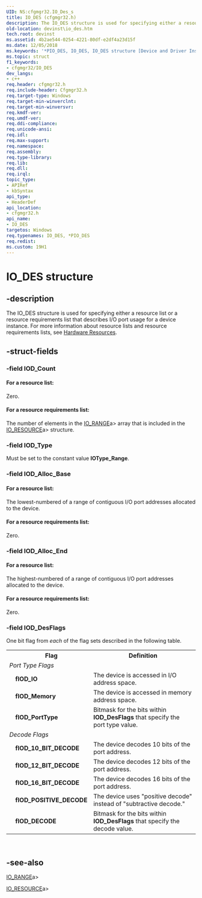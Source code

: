 ```yaml
---
UID: NS:cfgmgr32.IO_Des_s
title: IO_DES (cfgmgr32.h)
description: The IO_DES structure is used for specifying either a resource list or a resource requirements list that describes I/O port usage for a device instance. For more information about resource lists and resource requirements lists, see Hardware Resources.
old-location: devinst\io_des.htm
tech.root: devinst
ms.assetid: 4b2ae544-0254-4221-80df-e2df4a23d15f
ms.date: 12/05/2018
ms.keywords: '*PIO_DES, IO_DES, IO_DES structure [Device and Driver Installation], PIO_DES, PIO_DES structure pointer [Device and Driver Installation], cfgmgr32/IO_DES, cfgmgr32/PIO_DES, cfgmgrst_027e9190-0074-48e2-89cd-aa86e8a08165.xml, devinst.io_des'
ms.topic: struct
f1_keywords:
- cfgmgr32/IO_DES
dev_langs:
- c++
req.header: cfgmgr32.h
req.include-header: Cfgmgr32.h
req.target-type: Windows
req.target-min-winverclnt: 
req.target-min-winversvr: 
req.kmdf-ver: 
req.umdf-ver: 
req.ddi-compliance: 
req.unicode-ansi: 
req.idl: 
req.max-support: 
req.namespace: 
req.assembly: 
req.type-library: 
req.lib: 
req.dll: 
req.irql: 
topic_type:
- APIRef
- kbSyntax
api_type:
- HeaderDef
api_location:
- cfgmgr32.h
api_name:
- IO_DES
targetos: Windows
req.typenames: IO_DES, *PIO_DES
req.redist: 
ms.custom: 19H1
---
```


# IO_DES structure


## -description


The IO_DES structure is used for specifying either a resource list or a resource requirements list that describes I/O port usage for a device instance. For more information about resource lists and resource requirements lists, see <a href="https://docs.microsoft.com/windows-hardware/drivers/kernel/hardware-resources">Hardware Resources</a>.


## -struct-fields




### -field IOD_Count





#### For a resource list:

Zero.



#### For a resource requirements list:

The number of elements in the [IO_RANGE](https://docs.microsoft.com/windows/desktop/api/cfgmgr32/ns-cfgmgr32-io_range)a> array that is included in the [IO_RESOURCE](https://docs.microsoft.com/windows/desktop/api/cfgmgr32/ns-cfgmgr32-io_resource)a> structure.


### -field IOD_Type

Must be set to the constant value <b>IOType_Range</b>.


### -field IOD_Alloc_Base





#### For a resource list:

The lowest-numbered of a range of contiguous I/O port addresses allocated to the device.



#### For a resource requirements list:

Zero.


### -field IOD_Alloc_End





#### For a resource list:

The highest-numbered of a range of contiguous I/O port addresses allocated to the device.



#### For a resource requirements list:

Zero.


### -field IOD_DesFlags

One bit flag from <i>each</i> of the flag sets described in the following table.

<table>
<tr>
<th></th>
<th>Flag</th>
<th>Definition</th>
</tr>
<tr>
<td colspan="2">
<i>Port Type Flags</i>

</td>
<td></td>
</tr>
<tr>
<td></td>
<td>
<b>fIOD_IO</b>

</td>
<td>
The device is accessed in I/O address space.

</td>
</tr>
<tr>
<td></td>
<td>
<b>fIOD_Memory</b>

</td>
<td>
The device is accessed in memory address space.

</td>
</tr>
<tr>
<td></td>
<td>
<b>fIOD_PortType</b>

</td>
<td>
Bitmask for the bits within <b>IOD_DesFlags</b> that specify the port type value.

</td>
</tr>
<tr>
<td colspan="2">
<i>Decode Flags</i>

</td>
<td></td>
</tr>
<tr>
<td></td>
<td>
<b>fIOD_10_BIT_DECODE</b>

</td>
<td>
The device decodes 10 bits of the port address.

</td>
</tr>
<tr>
<td></td>
<td>
<b>fIOD_12_BIT_DECODE</b>

</td>
<td>
The device decodes 12 bits of the port address.

</td>
</tr>
<tr>
<td></td>
<td>
<b>fIOD_16_BIT_DECODE</b>

</td>
<td>
The device decodes 16 bits of the port address.

</td>
</tr>
<tr>
<td></td>
<td>
<b>fIOD_POSITIVE_DECODE</b>

</td>
<td>
The device uses "positive decode" instead of "subtractive decode."

</td>
</tr>
<tr>
<td></td>
<td>
<b>fIOD_DECODE</b>

</td>
<td>
Bitmask for the bits within <b>IOD_DesFlags</b> that specify the decode value.

</td>
</tr>
</table>
 


## -see-also




[IO_RANGE](https://docs.microsoft.com/windows/desktop/api/cfgmgr32/ns-cfgmgr32-io_range)a>



[IO_RESOURCE](https://docs.microsoft.com/windows/desktop/api/cfgmgr32/ns-cfgmgr32-io_resource)a>
 

 

